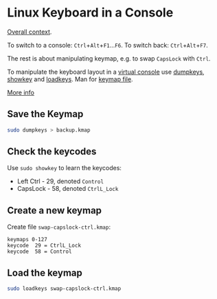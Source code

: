 # Linux Keyboard in a Console

[Overall context](keyboard.html).

To switch to a console: `Ctrl`+`Alt`+`F1`...`F6`.  To switch back:
`Ctrl`+`Alt`+`F7`.

The rest is about manipulating keymap, e.g. to swap `CapsLock` with `Ctrl`.

To manipulate the keyboard layout in a
[virtual console](http://en.wikipedia.org/wiki/Virtual_console) use
[dumpkeys](https://man7.org/linux/man-pages/man1/dumpkeys.1.html),
[showkey](https://man7.org/linux/man-pages/man1/showkey.1.html) and
[loadkeys](https://www.m,an7.org/linux/man-pages/man1/loadkeys.1.html).
Man for [keymap file](https://www.man7.org/linux/man-pages/man5/keymaps.5.html).

[More info](https://www.mail-archive.com/puredyne@goto10.org/msg01407.html)

## Save the Keymap

```sh
sudo dumpkeys > backup.kmap
```

## Check the keycodes

Use `sudo showkey` to learn the keycodes:


* Left Ctrl - 29, denoted `Control`
* CapsLock - 58, denoted `CtrlL_Lock`

## Create a new keymap

Create file `swap-capslock-ctrl.kmap`:
```
keymaps 0-127
keycode  29 = CtrlL_Lock
keycode  58 = Control
```

## Load the keymap

```sh
sudo loadkeys swap-capslock-ctrl.kmap
```
